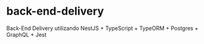 # back-end-delivery
Back-End Delivery utilizando NestJS + TypeScript + TypeORM + Postgres + GraphQL + Jest
